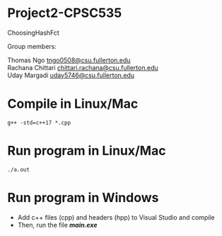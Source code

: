 # Project2-CPSC535

ChoosingHashFct

Group members:

Thomas Ngo tngo0508@csu.fullerton.edu <br/>
Rachana Chittari chittari.rachana@csu.fullerton.edu <br/>
Uday Margadi uday5746@csu.fullerton.edu <br/>

<h1> Compile in Linux/Mac </h1>

```
g++ -std=c++17 *.cpp
```

<h1> Run program in Linux/Mac</h1>

```
./a.out
```

<h1> Run program in Windows </h1>

- Add c++ files (cpp) and headers (hpp) to Visual Studio and compile
- Then, run the file **_main.exe_**
